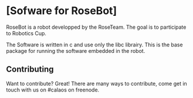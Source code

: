 [Sofware for RoseBot]
=============

RoseBot is a robot developped by the RoseTeam.
The goal is to participate to Robotics Cup.

The Software is written in c and use only the libc librairy.
This is the base package for running the software embedded in the robot.

Contributing
------------

Want to contribute? Great! There are many ways to contribute, come get in touch with us on #calaos on freenode.
